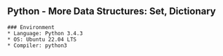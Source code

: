 ## Python - More Data Structures: Set, Dictionary
```
### Environment
* Language: Python 3.4.3
* OS: Ubuntu 22.04 LTS
* Compiler: python3
```
